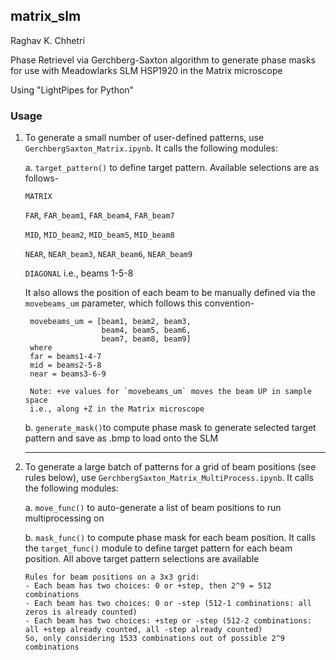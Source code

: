 ## matrix_slm
Raghav K. Chhetri

Phase Retrievel via Gerchberg-Saxton algorithm to generate phase masks for use with Meadowlarks SLM HSP1920 in the Matrix microscope 

Using "LightPipes for Python"
    
### Usage
1. To generate a small number of user-defined patterns, use `GerchbergSaxton_Matrix.ipynb`. It calls the following modules:

    a. `target_pattern()` to define target pattern. Available selections are as follows-

    `MATRIX`
    
    `FAR`, `FAR_beam1`, `FAR_beam4`, `FAR_beam7`
    
    `MID`, `MID_beam2`, `MID_beam5`, `MID_beam8`
    
    `NEAR`, `NEAR_beam3`, `NEAR_beam6`, `NEAR_beam9`
    
    `DIAGONAL` i.e., beams 1-5-8

    It also allows the position of each beam to be manually defined via the `movebeams_um` parameter, which follows this convention-

        movebeams_um = [beam1, beam2, beam3,
                        beam4, beam5, beam6,
                        beam7, beam8, beam9]
        where
        far = beams1-4-7
        mid = beams2-5-8
        near = beams3-6-9  
        
        Note: +ve values for `movebeams_um` moves the beam UP in sample space 
        i.e., along +Z in the Matrix microscope       
    
    b. `generate_mask()`to compute phase mask to generate selected target pattern and save as .bmp to load onto the SLM
    
    -----
2. To generate a large batch of patterns for a grid of beam positions (see rules below), use `GerchbergSaxton_Matrix_MultiProcess.ipynb`. It calls the following modules:

    a. `move_func()` to auto-generate a list of beam positions to run multiprocessing on
    
    b. `mask_func()` to compute phase mask for each beam position. It calls the `target_func()` module to define target pattern for each beam position. All above target pattern selections are available
    
       Rules for beam positions on a 3x3 grid:
       - Each beam has two choices: 0 or +step, then 2^9 = 512 combinations
       - Each beam has two choices: 0 or -step (512-1 combinations: all zeros is already counted)
       - Each beam has two choices: +step or -step (512-2 combinations: all +step already counted, all -step already counted)
       So, only considering 1533 combinations out of possible 2^9 combinations
